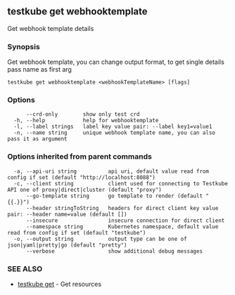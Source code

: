 ## testkube get webhooktemplate

Get webhook template details

### Synopsis

Get webhook template, you can change output format, to get single details pass name as first arg

```
testkube get webhooktemplate <webhookTemplateName> [flags]
```

### Options

```
      --crd-only        show only test crd
  -h, --help            help for webhooktemplate
  -l, --label strings   label key value pair: --label key1=value1
  -n, --name string     unique webhook template name, you can also pass it as argument
```

### Options inherited from parent commands

```
  -a, --api-uri string          api uri, default value read from config if set (default "http://localhost:8088")
  -c, --client string           client used for connecting to Testkube API one of proxy|direct|cluster (default "proxy")
      --go-template string      go template to render (default "{{.}}")
      --header stringToString   headers for direct client key value pair: --header name=value (default [])
      --insecure                insecure connection for direct client
      --namespace string        Kubernetes namespace, default value read from config if set (default "testkube")
  -o, --output string           output type can be one of json|yaml|pretty|go (default "pretty")
      --verbose                 show additional debug messages
```

### SEE ALSO

* [testkube get](testkube_get.md)	 - Get resources

